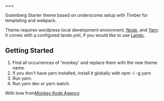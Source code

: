 
===

Gutenberg Starter theme based on underscores setup with Timber for templating and webpack.

Theme requires wordpress local development envionment, [Node](https://nodejs.org/), and [Yarn](https://yarnpkg.com/). It comes with a configured lando.yml, if you would like to use [Lando](https://github.com/lando/lando/releases).


Getting Started
---------------

1. Find all occurrences of 'monkey' and replace them with the new theme name.
2. If you don't have yarn installed, install it globally with npm -i -g yarn
3. Run yarn.
4. Run yarn dev or yarn watch.


With love from[Monkey Kode Agency](http://www.monkeykodeagency.com).

